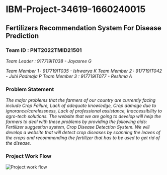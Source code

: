 # IBM-Project-34619-1660240015
## Fertilizers Recommendation System For Disease Prediction
### Team ID : PNT2022TMID21501
_Team Leader     : 917719IT038 - Jayasree G_

_Team Member 1   : 917719IT035 - Ishwarya K_
_Team Member 2   : 917719IT042 - Juhi Padmaja P_
_Team Member 3   : 917719IT077 - Reshma A_
### Problem Statement
_The major problems that the farmers of our country are currently facing include Crop Failure, Lack of adequate knowledge, Crop damage due to ignorance/carelessness, Lack of professional assistance, Inaccessibility to agro-tech solutions. The website that we are going to develop will help the farmers to deal with these problems by providing the following aids: Fertilizer suggestion system, Crop Disease Detection System. We will develop a website that will detect crop diseases by scanning the leaves of the crops and recommending the fertilizer that has to be used to get rid of the disease._
### Project Work Flow
![Project work flow](https://user-images.githubusercontent.com/87382215/202835217-6dabb619-3400-4846-909c-7512992f1d25.jpg)

